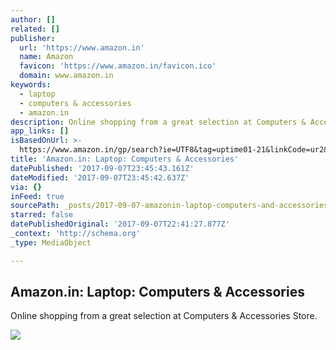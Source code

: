 ```yaml
---
author: []
related: []
publisher:
  url: 'https://www.amazon.in'
  name: Amazon
  favicon: 'https://www.amazon.in/favicon.ico'
  domain: www.amazon.in
keywords:
  - laptop
  - computers & accessories
  - amazon.in
description: Online shopping from a great selection at Computers & Accessories Store.
app_links: []
isBasedOnUrl: >-
  https://www.amazon.in/gp/search?ie=UTF8&tag=uptime01-21&linkCode=ur2&linkId=6fc72cd675484e635d4810d66d86a6f8&camp=3638&creative=24630&index=computers&keywords=Laptop
title: 'Amazon.in: Laptop: Computers & Accessories'
datePublished: '2017-09-07T23:45:43.161Z'
dateModified: '2017-09-07T23:45:42.637Z'
via: {}
inFeed: true
sourcePath: _posts/2017-09-07-amazonin-laptop-computers-and-accessories.md
starred: false
datePublishedOriginal: '2017-09-07T22:41:27.877Z'
_context: 'http://schema.org'
_type: MediaObject

---
```

<article style=""><h1>Amazon.in: Laptop: Computers &amp; Accessories</h1><p>Online shopping from a great selection at Computers &amp; Accessories Store.</p><img src="https://images-eu.ssl-images-amazon.com/images/I/51YzZh5uOHL._AC_US160_.jpg" /></article>